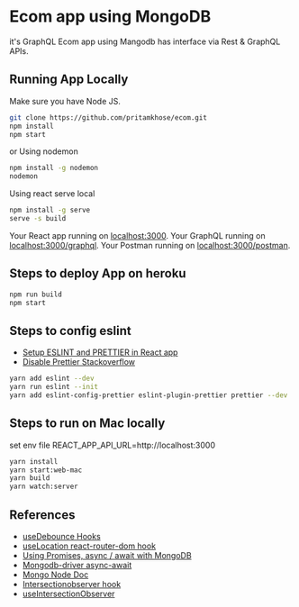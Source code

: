 # Ecom app using MongoDB

it's GraphQL Ecom app using Mangodb has interface via Rest & GraphQL APIs.

## Running App Locally

Make sure you have Node JS.

```sh
git clone https://github.com/pritamkhose/ecom.git
npm install
npm start
```

or Using nodemon

```sh
npm install -g nodemon
nodemon
```

Using react serve local

```sh
npm install -g serve
serve -s build
```

Your React app running on [localhost:3000](http://localhost:3000/).
Your GraphQL running on [localhost:3000/graphql](http://localhost:3000/graphql).
Your Postman running on [localhost:3000/postman](http://localhost:3000/postman).

## Steps to deploy App on heroku

```sh
npm run build
npm start
```

## Steps to config eslint

- [Setup ESLINT and PRETTIER in React app](https://dev.to/knowankit/setup-eslint-and-prettier-in-react-app-357b)
- [Disable Prettier Stackoverflow](https://stackoverflow.com/questions/59876638/disable-prettier-for-a-single-file)

```sh
yarn add eslint --dev
yarn run eslint --init
yarn add eslint-config-prettier eslint-plugin-prettier prettier --dev
```

## Steps to run on Mac locally

set env file REACT_APP_API_URL=http://localhost:3000

```sh
yarn install
yarn start:web-mac
yarn build
yarn watch:server
```

## References

- [useDebounce Hooks](https://usehooks.com/useDebounce/)
- [useLocation react-router-dom hook](https://stackoverflow.com/questions/45373742/detect-route-change-with-react-router)
- [Using Promises, async / await with MongoDB](https://school.geekwall.in/p/SJ_Tkqbi4)
- [Mongodb-driver async-await](https://stackoverflow.com/questions/47370487/node-js-mongodb-driver-async-await-queries)
- [Mongo Node Doc](http://mongodb.github.io/node-mongodb-native/api-generated/collection.html)
- [Intersectionobserver hook](https://stackoverflow.com/questions/58341787/intersectionobserver-with-react-hooks)
- [useIntersectionObserver](https://usehooks-ts.com/react-hook/use-intersection-observer)
